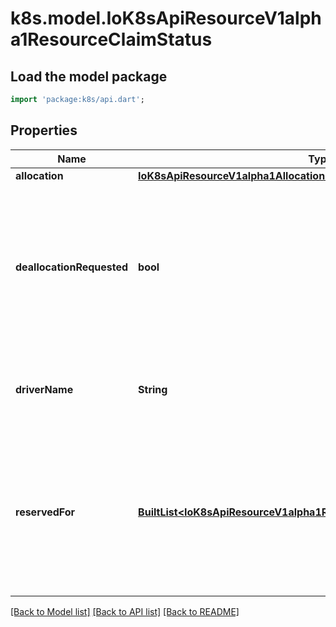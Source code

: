 # k8s.model.IoK8sApiResourceV1alpha1ResourceClaimStatus

## Load the model package
```dart
import 'package:k8s/api.dart';
```

## Properties
Name | Type | Description | Notes
------------ | ------------- | ------------- | -------------
**allocation** | [**IoK8sApiResourceV1alpha1AllocationResult**](IoK8sApiResourceV1alpha1AllocationResult.md) |  | [optional] 
**deallocationRequested** | **bool** | DeallocationRequested indicates that a ResourceClaim is to be deallocated.  The driver then must deallocate this claim and reset the field together with clearing the Allocation field.  While DeallocationRequested is set, no new consumers may be added to ReservedFor. | [optional] 
**driverName** | **String** | DriverName is a copy of the driver name from the ResourceClass at the time when allocation started. | [optional] 
**reservedFor** | [**BuiltList&lt;IoK8sApiResourceV1alpha1ResourceClaimConsumerReference&gt;**](IoK8sApiResourceV1alpha1ResourceClaimConsumerReference.md) | ReservedFor indicates which entities are currently allowed to use the claim. A Pod which references a ResourceClaim which is not reserved for that Pod will not be started.  There can be at most 32 such reservations. This may get increased in the future, but not reduced. | [optional] 

[[Back to Model list]](../README.md#documentation-for-models) [[Back to API list]](../README.md#documentation-for-api-endpoints) [[Back to README]](../README.md)


